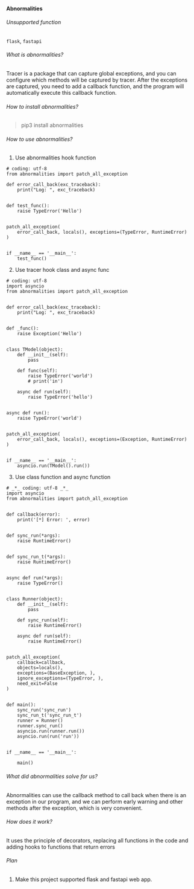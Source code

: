<h4>Abnormalities</h4>

###### Unsupported function
`flask`, `fastapi`

###### What is abnormalities? 
Tracer is a package that can capture global exceptions, and you can configure which methods will be captured by tracer. After the exceptions are captured, you need to add a callback function, and the program will automatically execute this callback function. 


###### How to install abnormalities?
> pip3 install abnormalities


###### How to use abnormalities? 
1. Use abnormalities hook function 
```python3
# coding: utf-8
from abnormalities import patch_all_exception

def error_call_back(exc_traceback):
    print("Log: ", exc_traceback)


def test_func():
    raise TypeError('Hello')


patch_all_exception(
    error_call_back, locals(), exceptions=(TypeError, RuntimeError)
)


if __name__ == '__main__':
    test_func()
```
2. Use tracer hook class and async func
```python3
# coding: utf-8
import asyncio
from abnormalities import patch_all_exception


def error_call_back(exc_traceback):
    print("Log: ", exc_traceback)


def _func():
    raise Exception('Hello')


class TModel(object):
    def __init__(self):
        pass

    def func(self):
        raise TypeError('world')
        # print('in')

    async def run(self):
        raise TypeError('hello')


async def run():
    raise TypeError('world')


patch_all_exception(
    error_call_back, locals(), exceptions=(Exception, RuntimeError)
)


if __name__ == '__main__':
    asyncio.run(TModel().run())
```
3. Use class function and async function
```python3
# _*_ coding: utf-8 _*_
import asyncio
from abnormalities import patch_all_exception


def callback(error):
    print('[*] Error: ', error)


def sync_run(*args):
    raise RuntimeError()


def sync_run_t(*args):
    raise RuntimeError()


async def run(*args):
    raise TypeError()


class Runner(object):
    def __init__(self):
        pass

    def sync_run(self):
        raise RuntimeError()

    async def run(self):
        raise RuntimeError()


patch_all_exception(
    callback=callback,
    objects=locals(),
    exceptions=(BaseException, ),
    ignore_exceptions=(TypeError, ),
    need_exit=False
)


def main():
    sync_run('sync_run')
    sync_run_t('sync_run_t')
    runner = Runner()
    runner.sync_run()
    asyncio.run(runner.run())
    asyncio.run(run('run'))


if __name__ == '__main__':

    main()
```

###### What did abnormalities solve for us? 
Abnormalities can use the callback method to call back when there is an exception in our program, and we can perform early warning and other methods after the exception, which is very convenient. 


###### How does it work? 
It uses the principle of decorators, replacing all functions in the code and adding hooks to functions that return errors

###### Plan
1. Make this project supported flask and fastapi web app.
